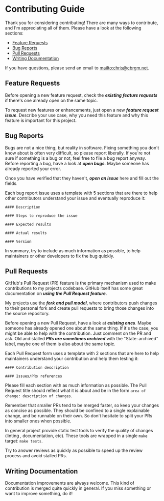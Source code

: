 # Contributing Guide

Thank you for considering contributing! There are many ways to
contribute, and I'm appreciating all of them. Please have a look at the following sections:

-   [Feature Requests](#feature-requests)
-   [Bug Reports](#bug-reports)
-   [Pull Requests](#pull-requests)
-   [Writing Documentation](#writing-documentation)

If you have questions, please send an email to <mailto:chris@cbrgm.net>.

## Feature Requests

Before opening a new feature request, check the
***existing feature requests*** if there's one already
open on the same topic.

To request new features or enhancements, just open a new
***feature request issue***. Describe your use case, why you need this feature and why this feature is important for this project.

## Bug Reports

Bugs are not a nice thing, but reality in software. Fixing something you don't know about is often very difficult,
so please report liberally. If you're not sure if something is a bug or not, feel free to file a bug report anyway. Before reporting a bug, have a look at ***open bugs***. Maybe
someone has already reported your error.

Once you have verified that they haven't, ***open an issue*** here and fill out the fields.

Each bug report issue uses a template with 5 sections that are there to help
other contributors understand your issue and eventually reproduce it:

    #### Description

    #### Steps to reproduce the issue

    #### Expected results

    #### Actual results

    #### Version

In summary, try to include as much information as possible, to help maintainers or other developers to fix the bug quickly.

## Pull Requests

GitHub's Pull Request (PR) feature is the primary mechanism used to make
contributions to my projects codebase. GitHub itself has some great documentation on ***using the Pull Request feature***.

My projects use the ***fork and pull model***, where contributors push changes to their personal fork and create pull requests to bring those changes into the source repository.

Before opening a new Pull Request, have a look at ***existing ones***. Maybe someone has already opened one
about the same thing. If it's the case, you might be able to help with the
contribution. Just comment on the PR and ask. Old and stalled ***PRs are sometimes archived*** with the "State: archived" label, maybe one of them is also about the same topic.

Each Pull Request form uses a template with 2 sections that are here to help  maintainers understand your contribution and help them testing it:

    #### Contribution description

    #### Issues/PRs references

Please fill each section with as much information as possible. The Pull Request title should reflect what it is about and be in the form `area of change: description of changes`.

Remember that smaller PRs tend to be merged faster, so keep your changes as
concise as possible. They should be confined to a single explainable change, and be runnable on their own. So don't hesitate to split your PRs
into smaller ones when possible.

In general project provide static test tools to verify the quality of changes (linting , documentation, etc). These tools are wrapped in a
single `make` target: `make tests`.

Try to answer reviews as quickly as possible to speed up the review process and avoid stalled PRs.

## Writing Documentation

Documentation improvements are always welcome. This kind of contribution is merged quite quickly in general. If you miss something or want to improve something, do it!
